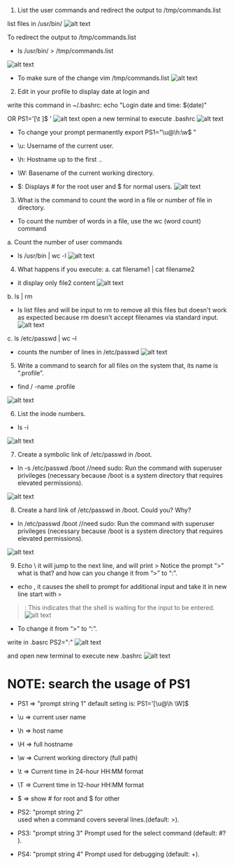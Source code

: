 
1. List the user commands and redirect the output to /tmp/commands.list 

list files in /usr/bin/ 
![alt text](image.png)

To redirect the output to /tmp/commands.list
- ls /usr/bin/ > /tmp/commands.list

![alt text](image-1.png)

- To make sure of the change
vim /tmp/commands.list
![alt text](image-2.png)


2. Edit in your profile to display date at login and 

write this command in  ~/.bashrc: echo "Login date and time: $(date)"

OR PS1='[\t ]\$ '
![alt text](image-5.png)
open a new terminal to execute .bashrc 
![alt text](image-6.png)

- To change your prompt permanently
export PS1="\u@\h:\w\$ "

- \u: Username of the current user.
- \h: Hostname up to the first ..
- \W: Basename of the current working directory.
- \$: Displays # for the root user and $ for normal users.
![alt text](image-7.png)

3. What is the command to count the word in a file or number of file in directory. 
- To count the number of words in a file, use the wc (word count) command

a. Count the number of user commands
 
 -  ls /usr/bin | wc -l
 ![alt text](image-8.png)



4. What happens if you execute: 
a. cat filename1 | cat filename2 
- it display only file2 content
![alt text](image-9.png)

b. ls | rm 
- ls list files and will be input to rm to remove all this files but doesn't work as expected because rm doesn't accept filenames via standard input.
![alt text](image-14.png)

c. ls /etc/passwd | wc –l 

- counts the number of lines in /etc/passwd
![alt text](image-11.png)

5. Write a command to search for all files on the system that, its name is “.profile”.

- find / -name .profile

![alt text](image-12.png)

6. List the inode numbers.

- ls -i  

![alt text](image-13.png)

7. Create a symbolic link of /etc/passwd in /boot.

- ln -s /etc/passwd /boot //need sudo: Run the command with superuser privileges (necessary because /boot is a system directory that requires elevated permissions).

![alt text](image-15.png)

8. Create a hard link of /etc/passwd in /boot. Could you? Why?

- ln /etc/passwd /boot //need sudo: Run the command with superuser privileges (necessary because /boot is a system directory that requires elevated permissions).

![alt text](image-16.png)

9. Echo \ it will jump to the next line, and will print >
Notice the prompt ”>” what is that? and how can you change it from “>” to “:”.



-  echo \, it causes the shell to prompt for additional input and take it in new line start with `>`
> : This indicates that the shell is waiting for the input to be entered.
![alt text](image-17.png)

- To change it from “>” to “:”.

write in .basrc
PS2=":" 
![alt text](image-18.png)

and open new terminal to execute new .bashrc
![alt text](image-19.png)



# NOTE: search the usage of PS1
- PS1 => "prompt string 1" 
default seting is: PS1='[\u@\h \W]\$ 

-  \u => current user name 
-  \h => host name 
-  \H => full hostname 
-  \w => Current working directory (full path) 
-  \t => Current time in 24-hour HH:MM format 
-  \T => Current time in 12-hour HH:MM format 
- \$  => show # for root and $ for other

- PS2: "prompt string 2"  
used when a command covers several lines.(default: >).
- PS3: "prompt string 3" 
Prompt used for the select command (default: #? ).
- PS4: "prompt string 4" 
Prompt used for debugging (default: +).
